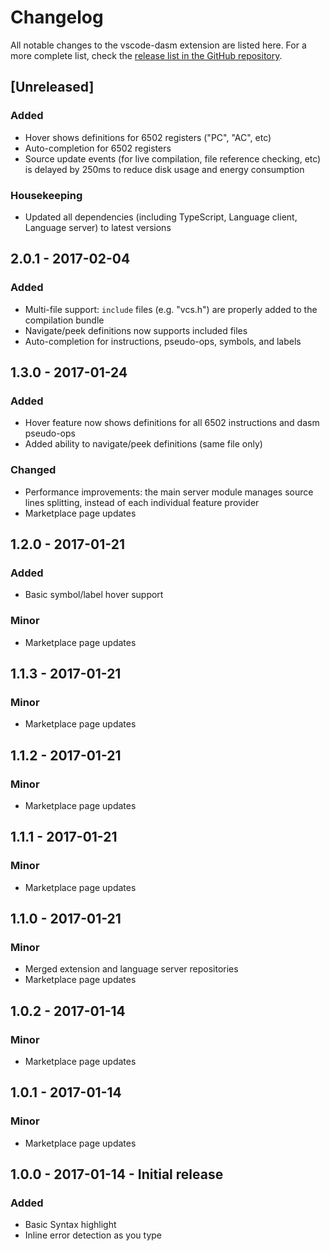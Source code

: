 # Changelog

All notable changes to the vscode-dasm extension are listed here. For a more complete list, check the [release list in the GitHub repository](https://github.com/zeh/vscode-dasm/releases).

## [Unreleased]

### Added

* Hover shows definitions for 6502 registers ("PC", "AC", etc)
* Auto-completion for 6502 registers
* Source update events (for live compilation, file reference checking, etc) is delayed by 250ms to reduce disk usage and energy consumption

### Housekeeping

* Updated all dependencies (including TypeScript, Language client, Language server) to latest versions

## 2.0.1 - 2017-02-04

### Added

* Multi-file support: `include` files (e.g. "vcs.h") are properly added to the compilation bundle
* Navigate/peek definitions now supports included files
* Auto-completion for instructions, pseudo-ops, symbols, and labels

## 1.3.0 - 2017-01-24

### Added

* Hover feature now shows definitions for all 6502 instructions and dasm pseudo-ops
* Added ability to navigate/peek definitions (same file only)

### Changed

* Performance improvements: the main server module manages source lines splitting, instead of each individual feature provider
* Marketplace page updates

## 1.2.0 - 2017-01-21

### Added

* Basic symbol/label hover support

### Minor

* Marketplace page updates

## 1.1.3 - 2017-01-21

### Minor

* Marketplace page updates

## 1.1.2 - 2017-01-21

### Minor

* Marketplace page updates

## 1.1.1 - 2017-01-21

### Minor

* Marketplace page updates

## 1.1.0 - 2017-01-21

### Minor

* Merged extension and language server repositories
* Marketplace page updates

## 1.0.2 - 2017-01-14

### Minor

* Marketplace page updates

## 1.0.1 - 2017-01-14

### Minor

* Marketplace page updates

## 1.0.0 - 2017-01-14 - Initial release

### Added

* Basic Syntax highlight
* Inline error detection as you type
